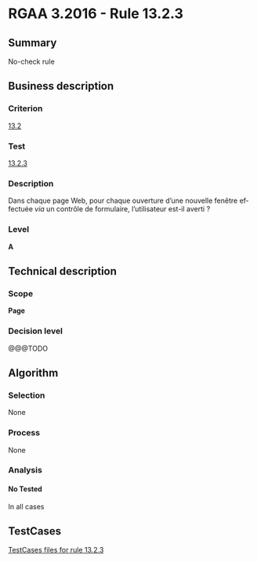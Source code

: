 # RGAA 3.2016 - Rule 13.2.3

## Summary
No-check rule


## Business description

### Criterion
[13.2](http://references.modernisation.gouv.fr/rgaa-accessibilite/criteres.html#crit-13-2)

### Test
[13.2.3](http://references.modernisation.gouv.fr/rgaa-accessibilite/criteres.html#test-13-2-3)

### Description
<div lang="fr">Dans chaque page Web, pour chaque ouverture d&#x2019;une nouvelle fen&#xEA;tre effectu&#xE9;e <i>via</i> un contr&#xF4;le de formulaire, l&#x2019;utilisateur est-il averti&nbsp;?</div>

### Level
**A**


## Technical description

### Scope
**Page**

### Decision level
@@@TODO


## Algorithm

### Selection
None

### Process
None

### Analysis

#### No Tested
In all cases


##  TestCases

[TestCases files for rule 13.2.3](https://github.com/Asqatasun/Asqatasun/tree/RGAA_3.2016/rules/rules-rgaa3.2016/src/test/resources/testcases/rgaa32016/Rgaa32016Rule130203/)


